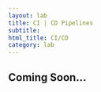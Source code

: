 ```yaml
---
layout: lab
title: CI | CD Pipelines
subtitle: 
html_title: CI/CD
category: lab
---
```


## Coming Soon...